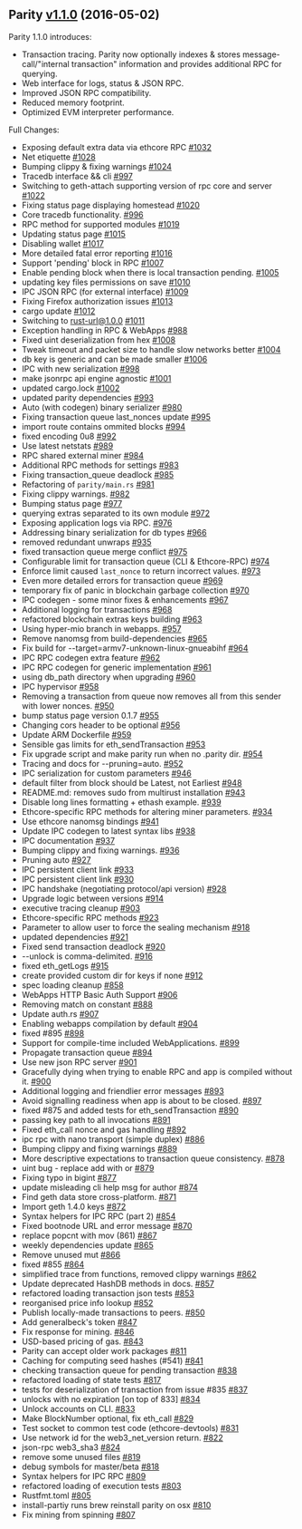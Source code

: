 ## Parity [v1.1.0](https://github.com/paritytech/parity/releases/tag/v1.1.0) (2016-05-02)

Parity 1.1.0 introduces:

- Transaction tracing. Parity now optionally indexes & stores message-call/"internal transaction" information and provides additional RPC for querying.
- Web interface for logs, status & JSON RPC.
- Improved JSON RPC compatibility.
- Reduced memory footprint.
- Optimized EVM interpreter performance.

Full Changes:

- Exposing default extra data via ethcore RPC [#1032](https://github.com/paritytech/parity/pull/1032)
- Net etiquette [#1028](https://github.com/paritytech/parity/pull/1028)
- Bumping clippy & fixing warnings [#1024](https://github.com/paritytech/parity/pull/1024)
- Tracedb interface && cli [#997](https://github.com/paritytech/parity/pull/997)
- Switching to geth-attach supporting version of rpc core and server [#1022](https://github.com/paritytech/parity/pull/1022)
- Fixing status page displaying homestead  [#1020](https://github.com/paritytech/parity/pull/1020)
- Core tracedb functionality. [#996](https://github.com/paritytech/parity/pull/996)
- RPC method for supported modules [#1019](https://github.com/paritytech/parity/pull/1019)
- Updating status page [#1015](https://github.com/paritytech/parity/pull/1015)
- Disabling wallet [#1017](https://github.com/paritytech/parity/pull/1017)
- More detailed fatal error reporting [#1016](https://github.com/paritytech/parity/pull/1016)
- Support 'pending' block in RPC [#1007](https://github.com/paritytech/parity/pull/1007)
- Enable pending block when there is local transaction pending. [#1005](https://github.com/paritytech/parity/pull/1005)
- updating key files permissions on save [#1010](https://github.com/paritytech/parity/pull/1010)
- IPC JSON RPC (for external interface) [#1009](https://github.com/paritytech/parity/pull/1009)
- Fixing Firefox authorization issues [#1013](https://github.com/paritytech/parity/pull/1013)
- cargo update [#1012](https://github.com/paritytech/parity/pull/1012)
- Switching to rust-url@1.0.0 [#1011](https://github.com/paritytech/parity/pull/1011)
- Exception handling in RPC & WebApps [#988](https://github.com/paritytech/parity/pull/988)
- Fixed uint deserialization from hex [#1008](https://github.com/paritytech/parity/pull/1008)
- Tweak timeout and packet size to handle slow networks better [#1004](https://github.com/paritytech/parity/pull/1004)
- db key is generic and can be made smaller [#1006](https://github.com/paritytech/parity/pull/1006)
- IPC with new serialization [#998](https://github.com/paritytech/parity/pull/998)
- make jsonrpc api engine agnostic [#1001](https://github.com/paritytech/parity/pull/1001)
- updated cargo.lock [#1002](https://github.com/paritytech/parity/pull/1002)
- updated parity dependencies [#993](https://github.com/paritytech/parity/pull/993)
- Auto (with codegen) binary serializer  [#980](https://github.com/paritytech/parity/pull/980)
- Fixing transaction queue last_nonces update [#995](https://github.com/paritytech/parity/pull/995)
- import route contains ommited blocks [#994](https://github.com/paritytech/parity/pull/994)
- fixed encoding 0u8 [#992](https://github.com/paritytech/parity/pull/992)
- Use latest netstats [#989](https://github.com/paritytech/parity/pull/989)
- RPC shared external miner [#984](https://github.com/paritytech/parity/pull/984)
- Additional RPC methods for settings [#983](https://github.com/paritytech/parity/pull/983)
- Fixing transaction_queue deadlock [#985](https://github.com/paritytech/parity/pull/985)
- Refactoring of `parity/main.rs` [#981](https://github.com/paritytech/parity/pull/981)
- Fixing clippy warnings. [#982](https://github.com/paritytech/parity/pull/982)
- Bumping status page [#977](https://github.com/paritytech/parity/pull/977)
- querying extras separated to its own module [#972](https://github.com/paritytech/parity/pull/972)
- Exposing application logs via RPC. [#976](https://github.com/paritytech/parity/pull/976)
- Addressing binary serialization for db types [#966](https://github.com/paritytech/parity/pull/966)
- removed redundant unwraps [#935](https://github.com/paritytech/parity/pull/935)
- fixed transaction queue merge conflict [#975](https://github.com/paritytech/parity/pull/975)
- Configurable limit for transaction queue (CLI & Ethcore-RPC) [#974](https://github.com/paritytech/parity/pull/974)
- Enforce limit caused `last_nonce` to return incorrect values. [#973](https://github.com/paritytech/parity/pull/973)
- Even more detailed errors for transaction queue [#969](https://github.com/paritytech/parity/pull/969)
- temporary fix of panic in blockchain garbage collection [#970](https://github.com/paritytech/parity/pull/970)
- IPC codegen - some minor fixes & enhancements [#967](https://github.com/paritytech/parity/pull/967)
- Additional logging for transactions [#968](https://github.com/paritytech/parity/pull/968)
- refactored blockchain extras keys building [#963](https://github.com/paritytech/parity/pull/963)
- Using hyper-mio branch in webapps. [#957](https://github.com/paritytech/parity/pull/957)
- Remove nanomsg from build-dependencies [#965](https://github.com/paritytech/parity/pull/965)
- Fix build for --target=armv7-unknown-linux-gnueabihf [#964](https://github.com/paritytech/parity/pull/964)
- IPC RPC codegen extra feature [#962](https://github.com/paritytech/parity/pull/962)
- IPC RPC codegen for generic implementation [#961](https://github.com/paritytech/parity/pull/961)
- using db_path directory when upgrading [#960](https://github.com/paritytech/parity/pull/960)
- IPC hypervisor [#958](https://github.com/paritytech/parity/pull/958)
- Removing a transaction from queue now removes all from this sender with lower nonces. [#950](https://github.com/paritytech/parity/pull/950)
- bump status page version 0.1.7 [#955](https://github.com/paritytech/parity/pull/955)
- Changing cors header to be optional [#956](https://github.com/paritytech/parity/pull/956)
- Update ARM Dockerfile [#959](https://github.com/paritytech/parity/pull/959)
- Sensible gas limits for eth_sendTransaction [#953](https://github.com/paritytech/parity/pull/953)
- Fix upgrade script and make parity run when no .parity dir. [#954](https://github.com/paritytech/parity/pull/954)
- Tracing and docs for --pruning=auto. [#952](https://github.com/paritytech/parity/pull/952)
- IPC serialization for custom parameters [#946](https://github.com/paritytech/parity/pull/946)
- default filter from block should be Latest, not Earliest [#948](https://github.com/paritytech/parity/pull/948)
- README.md: removes sudo from multirust installation [#943](https://github.com/paritytech/parity/pull/943)
- Disable long lines formatting + ethash example. [#939](https://github.com/paritytech/parity/pull/939)
- Ethcore-specific RPC methods for altering miner parameters. [#934](https://github.com/paritytech/parity/pull/934)
- Use ethcore nanomsg bindings [#941](https://github.com/paritytech/parity/pull/941)
- Update IPC codegen to latest syntax libs [#938](https://github.com/paritytech/parity/pull/938)
- IPC documentation [#937](https://github.com/paritytech/parity/pull/937)
- Bumping clippy and fixing warnings. [#936](https://github.com/paritytech/parity/pull/936)
- Pruning auto [#927](https://github.com/paritytech/parity/pull/927)
- IPC persistent client link [#933](https://github.com/paritytech/parity/pull/933)
- IPC persistent client link [#930](https://github.com/paritytech/parity/pull/930)
- IPC handshake (negotiating protocol/api version) [#928](https://github.com/paritytech/parity/pull/928)
- Upgrade logic between versions [#914](https://github.com/paritytech/parity/pull/914)
- executive tracing cleanup [#903](https://github.com/paritytech/parity/pull/903)
- Ethcore-specific RPC methods [#923](https://github.com/paritytech/parity/pull/923)
- Parameter to allow user to force the sealing mechanism [#918](https://github.com/paritytech/parity/pull/918)
- updated dependencies [#921](https://github.com/paritytech/parity/pull/921)
- Fixed send transaction deadlock [#920](https://github.com/paritytech/parity/pull/920)
- --unlock is comma-delimited. [#916](https://github.com/paritytech/parity/pull/916)
- fixed eth_getLogs [#915](https://github.com/paritytech/parity/pull/915)
- create provided custom dir for keys if none [#912](https://github.com/paritytech/parity/pull/912)
- spec loading cleanup [#858](https://github.com/paritytech/parity/pull/858)
- WebApps HTTP Basic Auth Support [#906](https://github.com/paritytech/parity/pull/906)
- Removing match on constant [#888](https://github.com/paritytech/parity/pull/888)
- Update auth.rs [#907](https://github.com/paritytech/parity/pull/907)
- Enabling webapps compilation by default [#904](https://github.com/paritytech/parity/pull/904)
- fixed #895 [#898](https://github.com/paritytech/parity/pull/898)
- Support for compile-time included WebApplications. [#899](https://github.com/paritytech/parity/pull/899)
- Propagate transaction queue [#894](https://github.com/paritytech/parity/pull/894)
- Use new json RPC server [#901](https://github.com/paritytech/parity/pull/901)
- Gracefully dying when trying to enable RPC and app is compiled without it. [#900](https://github.com/paritytech/parity/pull/900)
- Additional logging and friendlier error messages [#893](https://github.com/paritytech/parity/pull/893)
- Avoid signalling readiness when app is about to be closed. [#897](https://github.com/paritytech/parity/pull/897)
- fixed #875 and added tests for eth_sendTransaction [#890](https://github.com/paritytech/parity/pull/890)
- passing key path to all invocations [#891](https://github.com/paritytech/parity/pull/891)
- Fixed eth_call nonce and gas handling [#892](https://github.com/paritytech/parity/pull/892)
- ipc rpc with nano transport (simple duplex) [#886](https://github.com/paritytech/parity/pull/886)
- Bumping clippy and fixing warnings [#889](https://github.com/paritytech/parity/pull/889)
- More descriptive expectations to transaction queue consistency. [#878](https://github.com/paritytech/parity/pull/878)
- uint bug - replace add with or [#879](https://github.com/paritytech/parity/pull/879)
- Fixing typo in bigint [#877](https://github.com/paritytech/parity/pull/877)
- update misleading cli help msg for author [#874](https://github.com/paritytech/parity/pull/874)
- Find geth data store cross-platform. [#871](https://github.com/paritytech/parity/pull/871)
- Import geth 1.4.0 keys [#872](https://github.com/paritytech/parity/pull/872)
- Syntax helpers for IPC RPC (part 2) [#854](https://github.com/paritytech/parity/pull/854)
- Fixed bootnode URL and error message [#870](https://github.com/paritytech/parity/pull/870)
- replace popcnt with mov (861) [#867](https://github.com/paritytech/parity/pull/867)
- weekly dependencies update [#865](https://github.com/paritytech/parity/pull/865)
- Remove unused mut [#866](https://github.com/paritytech/parity/pull/866)
- fixed #855 [#864](https://github.com/paritytech/parity/pull/864)
- simplified trace from functions, removed clippy warnings [#862](https://github.com/paritytech/parity/pull/862)
- Update deprecated HashDB methods in docs. [#857](https://github.com/paritytech/parity/pull/857)
- refactored loading transaction json tests [#853](https://github.com/paritytech/parity/pull/853)
- reorganised price info lookup [#852](https://github.com/paritytech/parity/pull/852)
- Publish locally-made transactions to peers. [#850](https://github.com/paritytech/parity/pull/850)
- Add generalbeck's token [#847](https://github.com/paritytech/parity/pull/847)
- Fix response for mining. [#846](https://github.com/paritytech/parity/pull/846)
- USD-based pricing of gas. [#843](https://github.com/paritytech/parity/pull/843)
- Parity can accept older work packages [#811](https://github.com/paritytech/parity/pull/811)
- Caching for computing seed hashes (#541) [#841](https://github.com/paritytech/parity/pull/841)
- checking transaction queue for pending transaction [#838](https://github.com/paritytech/parity/pull/838)
- refactored loading of state tests [#817](https://github.com/paritytech/parity/pull/817)
- tests for deserialization of transaction from issue #835 [#837](https://github.com/paritytech/parity/pull/837)
- unlocks with no expiration [on top of 833] [#834](https://github.com/paritytech/parity/pull/834)
- Unlock accounts on CLI. [#833](https://github.com/paritytech/parity/pull/833)
- Make BlockNumber optional, fix eth_call [#829](https://github.com/paritytech/parity/pull/829)
- Test socket to common test code (ethcore-devtools) [#831](https://github.com/paritytech/parity/pull/831)
- Use network id for the web3_net_version return. [#822](https://github.com/paritytech/parity/pull/822)
- json-rpc web3_sha3 [#824](https://github.com/paritytech/parity/pull/824)
- remove some unused files [#819](https://github.com/paritytech/parity/pull/819)
- debug symbols for master/beta [#818](https://github.com/paritytech/parity/pull/818)
- Syntax helpers for IPC RPC [#809](https://github.com/paritytech/parity/pull/809)
- refactored loading of execution tests [#803](https://github.com/paritytech/parity/pull/803)
- Rustfmt.toml [#805](https://github.com/paritytech/parity/pull/805)
- install-partiy runs brew reinstall parity on osx [#810](https://github.com/paritytech/parity/pull/810)
- Fix mining from spinning [#807](https://github.com/paritytech/parity/pull/807)
